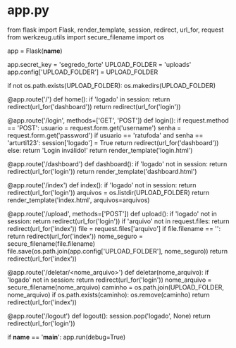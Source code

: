 # app.py
from flask import Flask, render_template, session, redirect, url_for, request
from werkzeug.utils import secure_filename
import os

app = Flask(__name__)

app.secret_key = 'segredo_forte'
UPLOAD_FOLDER = 'uploads'
app.config['UPLOAD_FOLDER'] = UPLOAD_FOLDER

if not os.path.exists(UPLOAD_FOLDER):
    os.makedirs(UPLOAD_FOLDER)

@app.route('/')
def home():
    if 'logado' in session:
        return redirect(url_for('dashboard'))
    return redirect(url_for('login'))

@app.route('/login', methods=['GET', 'POST'])
def login():
    if request.method == 'POST':
        usuario = request.form.get('username')
        senha = request.form.get('password')
        if usuario == 'ratufoda' and senha == 'arturti123':
            session['logado'] = True
            return redirect(url_for('dashboard'))
        else:
            return 'Login inválido!'
    return render_template('login.html')

@app.route('/dashboard')
def dashboard():
    if 'logado' not in session:
        return redirect(url_for('login'))
    return render_template('dashboard.html')

@app.route('/index')
def index():
    if 'logado' not in session:
        return redirect(url_for('login'))
    arquivos = os.listdir(UPLOAD_FOLDER)
    return render_template('index.html', arquivos=arquivos)

@app.route('/upload', methods=['POST'])
def upload():
    if 'logado' not in session:
        return redirect(url_for('login'))
    if 'arquivo' not in request.files:
        return redirect(url_for('index'))
    file = request.files['arquivo']
    if file.filename == '':
        return redirect(url_for('index'))
    nome_seguro = secure_filename(file.filename)
    file.save(os.path.join(app.config['UPLOAD_FOLDER'], nome_seguro))
    return redirect(url_for('index'))

@app.route('/deletar/<nome_arquivo>')
def deletar(nome_arquivo):
    if 'logado' not in session:
        return redirect(url_for('login'))
    nome_arquivo = secure_filename(nome_arquivo)
    caminho = os.path.join(UPLOAD_FOLDER, nome_arquivo)
    if os.path.exists(caminho):
        os.remove(caminho)
    return redirect(url_for('index'))

@app.route('/logout')
def logout():
    session.pop('logado', None)
    return redirect(url_for('login'))

if __name__ == '__main__':
    app.run(debug=True)
